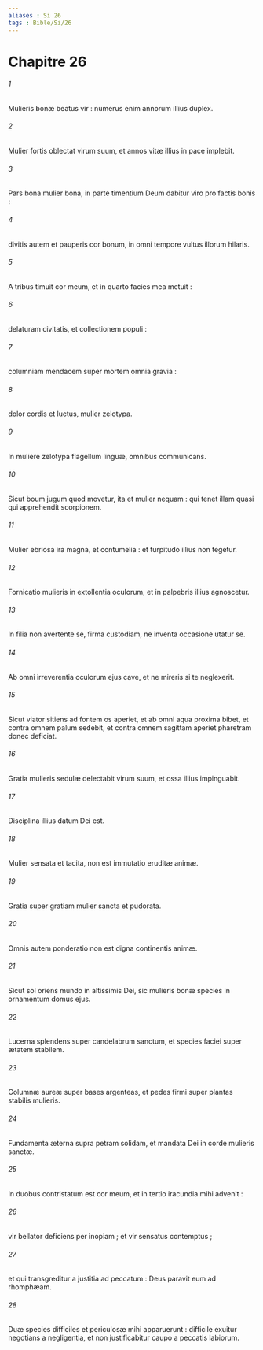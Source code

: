 ```yaml
---
aliases : Si 26
tags : Bible/Si/26
---
```


# Chapitre 26

###### 1
Mulieris bonæ beatus vir : numerus enim annorum illius duplex.
###### 2
Mulier fortis oblectat virum suum, et annos vitæ illius in pace implebit.
###### 3
Pars bona mulier bona, in parte timentium Deum dabitur viro pro factis bonis :
###### 4
divitis autem et pauperis cor bonum, in omni tempore vultus illorum hilaris.
###### 5
A tribus timuit cor meum, et in quarto facies mea metuit :
###### 6
delaturam civitatis, et collectionem populi :
###### 7
columniam mendacem super mortem omnia gravia :
###### 8
dolor cordis et luctus, mulier zelotypa.
###### 9
In muliere zelotypa flagellum linguæ, omnibus communicans.
###### 10
Sicut boum jugum quod movetur, ita et mulier nequam : qui tenet illam quasi qui apprehendit scorpionem.
###### 11
Mulier ebriosa ira magna, et contumelia : et turpitudo illius non tegetur.
###### 12
Fornicatio mulieris in extollentia oculorum, et in palpebris illius agnoscetur.
###### 13
In filia non avertente se, firma custodiam, ne inventa occasione utatur se.
###### 14
Ab omni irreverentia oculorum ejus cave, et ne mireris si te neglexerit.
###### 15
Sicut viator sitiens ad fontem os aperiet, et ab omni aqua proxima bibet, et contra omnem palum sedebit, et contra omnem sagittam aperiet pharetram donec deficiat.
###### 16
Gratia mulieris sedulæ delectabit virum suum, et ossa illius impinguabit.
###### 17
Disciplina illius datum Dei est.
###### 18
Mulier sensata et tacita, non est immutatio eruditæ animæ.
###### 19
Gratia super gratiam mulier sancta et pudorata.
###### 20
Omnis autem ponderatio non est digna continentis animæ.
###### 21
Sicut sol oriens mundo in altissimis Dei, sic mulieris bonæ species in ornamentum domus ejus.
###### 22
Lucerna splendens super candelabrum sanctum, et species faciei super ætatem stabilem.
###### 23
Columnæ aureæ super bases argenteas, et pedes firmi super plantas stabilis mulieris.
###### 24
Fundamenta æterna supra petram solidam, et mandata Dei in corde mulieris sanctæ.
###### 25
In duobus contristatum est cor meum, et in tertio iracundia mihi advenit :
###### 26
vir bellator deficiens per inopiam ; et vir sensatus contemptus ;
###### 27
et qui transgreditur a justitia ad peccatum : Deus paravit eum ad rhomphæam.
###### 28
Duæ species difficiles et periculosæ mihi apparuerunt : difficile exuitur negotians a negligentia, et non justificabitur caupo a peccatis labiorum.
